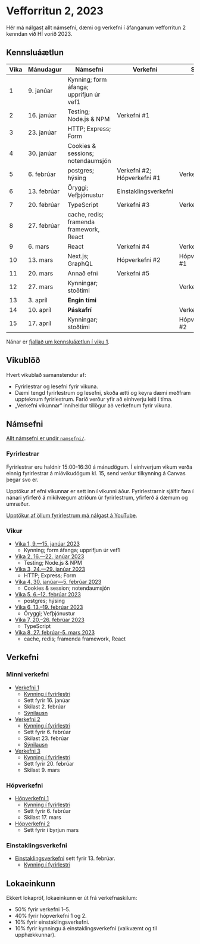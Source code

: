 # Vefforritun 2, 2023

Hér má nálgast allt námsefni, dæmi og verkefni í áfanganum vefforritun 2 kenndan við HÍ vorið 2023.

## Kennsluáætlun

| Vika | Mánudagur   | Námsefni                                | Verkefni                    | Skil           |
| ---- | ----------- | --------------------------------------- | --------------------------- | -------------- |
| 1    | 9. janúar   | Kynning; form áfanga; upprifjun úr vef1 |                             |                |
| 2    | 16. janúar  | Testing; Node.js & NPM                  | Verkefni #1                 |                |
| 3    | 23. janúar  | HTTP; Express; Form                     |                             |                |
| 4    | 30. janúar  | Cookies & sessions; notendaumsjón       |                             |                |
| 5    | 6. febrúar  | postgres; hýsing                        | Verkefni #2; Hópverkefni #1 | Verkefni #1    |
| 6    | 13. febrúar | Öryggi; Vefþjónustur                    | Einstaklingsverkefni        |                |
| 7    | 20. febrúar | TypeScript                              | Verkefni #3                 | Verkefni #2    |
| 8    | 27. febrúar | cache, redis; framenda framework, React |                             |                |
| 9    | 6. mars     | React                                   | Verkefni #4                 | Verkefni #3    |
| 10   | 13. mars    | Next.js; GraphQL                        | Hópverkefni #2              | Hópverkefni #1 |
| 11   | 20. mars    | Annað efni                              | Verkefni #5                 |                |
| 12   | 27. mars    | Kynningar; stoðtími                     |                             | Verkefni #4    |
| 13   | 3. apríl    | **Engin tími**                          |                             |                |
| 14   | 10. apríl   | **Páskafrí**                            |                             | Verkefni #5    |
| 15   | 17. apríl   | Kynningar; stoðtími                     |                             | Hópverkefni #2 |

Nánar er [fjallað um kennsluáætlun í viku 1](vikur/vika-01.md).

## Vikublöð

Hvert vikublað samanstendur af:

- Fyrirlestrar og lesefni fyrir vikuna.
- Dæmi tengd fyrirlestrum og lesefni, skoða ætti og keyra dæmi meðfram uppteknum fyrirlestrum. Farið verður yfir að einhverju leiti í tíma.
- „Verkefni vikunnar“ inniheldur tillögur að verkefnum fyrir vikuna.

## Námsefni

[Allt námsefni er undir `namsefni/`](/namsefni).

### Fyrirlestrar

Fyrirlestrar eru haldnir 15:00-16:30 á mánudögum. Í einhverjum vikum verða einnig fyrirlestrar á miðvikudögum kl. 15, send verður tilkynning á Canvas þegar svo er.

Upptökur af efni vikunnar er sett inn í vikunni áður. Fyrirlestrarnir sjálfir fara í nánari yfirferð á mikilvægum atriðum úr fyrirlestrum, yfirferð á dæmum og umræður.

[Upptökur af öllum fyrirlestrum má nálgast á YouTube](https://www.youtube.com/playlist?list=PLRj-ccg8iozwBXaSNawCRcSNO7hZDb7Di).

### Vikur

- [Vika 1, 9.—15. janúar 2023](vikur/vika-01.md)
  - Kynning; form áfanga; upprifjun úr vef1
- [Vika 2, 16.—22. janúar 2023](vikur/vika-02.md)
  - Testing; Node.js & NPM
- [Vika 3, 24.—29. janúar 2023](vikur/vika-03.md)
  - HTTP; Express; Form
- [Vika 4, 30. janúar—5. febrúar 2023](vikur/vika-04.md)
  - Cookies & session; notendaumsjón
- [Vika 5, 6.–12. febrúar 2023](vikur/vika-05.md)
  - postgres; hýsing
- [Vika 6, 13.–19. febrúar 2023](vikur/vika-06.md)
  - Öryggi; Vefþjónustur
- [Vika 7, 20.–26. febrúar 2023](vikur/vika-07.md)
  - TypeScript
- [Vika 8, 27. febrúar–5. mars 2023](vikur/vika-08.md)
  - cache, redis; framenda framework, React

## Verkefni

### Minni verkefni

- [Verkefni 1](https://github.com/vefforritun/vef2-2023-v1)
  - [Kynning í fyrirlestri](https://youtu.be/Mjrug2-LGfk)
  - Sett fyrir 16. janúar
  - Skilast 2. febrúar
  - [Sýnilausn](https://github.com/vefforritun/vef2-2023-v1-synilausn)
- [Verkefni 2](https://github.com/vefforritun/vef2-2023-v2)
  - [Kynning í fyrirlestri](https://youtu.be/p0z71I1qOCg)
  - Sett fyrir 6. febrúar
  - Skilast 23. febrúar
  - [Sýnilausn](https://github.com/vefforritun/vef2-2023-v2-synilausn/)
- [Verkefni 3](https://github.com/vefforritun/vef2-2023-v3)
  - [Kynning í fyrirlestri](https://youtu.be/)
  - Sett fyrir 20. febrúar
  - Skilast 9. mars

### Hópverkefni

- [Hópverkefni 1](https://github.com/vefforritun/vef2-2023-h1)
  - [Kynning í fyrirlestri](https://youtu.be/aQq6OMJ91ro)
  - Sett fyrir 6. febrúar
  - Skilast 17. mars
- [Hópverkefni 2](https://github.com/vefforritun/vef2-2023-h2)
  - Sett fyrir í byrjun mars

### Einstaklingsverkefni

- [Einstaklingsverkefni](https://github.com/vefforritun/vef2-2023-einstaklings) sett fyrir 13. febrúar.
  - [Kynning í fyrirlestri](https://youtu.be/Ojdkr6W5n6M)

## Lokaeinkunn

Ekkert lokapróf, lokaeinkunn er út frá verkefnaskilum:

- 50% fyrir verkefni 1–5.
- 40% fyrir hópverkefni 1 og 2.
- 10% fyrir einstaklingsverkefni.
- 10% fyrir kynningu á einstaklingsverkefni (valkvæmt og til upphækkunnar).
